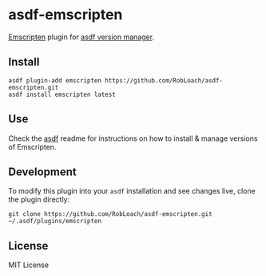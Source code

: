 # asdf-emscripten

[Emscripten](https://emscripten.org/) plugin for [asdf version manager](https://github.com/HashNuke/asdf).

## Install

```
asdf plugin-add emscripten https://github.com/RobLoach/asdf-emscripten.git
asdf install emscripten latest
```

## Use

Check the [asdf](https://github.com/asdf-vm/asdf) readme for instructions on how to install & manage versions of Emscripten.

## Development

To modify this plugin into your `asdf` installation and see changes live, clone the plugin directly:

```
git clone https://github.com/RobLoach/asdf-emscripten.git ~/.asdf/plugins/emscripten
```

## License
MIT License
